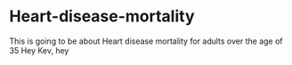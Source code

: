 # Heart-disease-mortality
This is going to be about Heart disease mortality for adults over the age of 35
Hey Kev, hey
